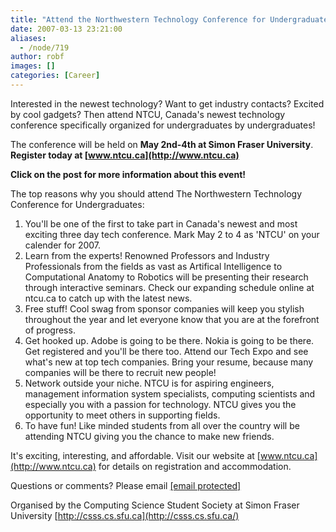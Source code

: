 ```yaml
---
title: "Attend the Northwestern Technology Conference for Undergraduates!"
date: 2007-03-13 23:21:00
aliases:
  - /node/719
author: robf
images: []
categories: [Career]
---
```


Interested in the newest technology? Want to get industry contacts? Excited by cool gadgets?
Then attend NTCU, Canada's newest technology conference specifically organized for undergraduates
by undergraduates!

The conference will be held on **May 2nd-4th at Simon Fraser University**. **Register today
at [www.ntcu.ca](http://www.ntcu.ca)**

**Click on the post for more information about this event!**

The top reasons why you should attend The Northwestern Technology Conference for Undergraduates:

1. You'll be one of the first to take part in Canada's newest and most exciting three day tech conference. Mark May 2 to 4 as 'NTCU' on your calender for 2007.
2. Learn from the experts! Renowned Professors and Industry Professionals from the fields as vast as Artifical Intelligence to Computational Anatomy to Robotics will be presenting their research through interactive seminars. Check our expanding schedule online at ntcu.ca to catch up with the latest news.
3. Free stuff! Cool swag from sponsor companies will keep you stylish throughout the year and let everyone know that you are at the forefront of progress.
4. Get hooked up. Adobe is going to be there. Nokia is going to be there. Get registered and you'll be there too. Attend our Tech Expo and see what's new at top tech companies. Bring your resume, because many companies will be there to recruit new people!
5. Network outside your niche. NTCU is for aspiring engineers, management information system specialists, computing scientists and especially you with a passion for technology. NTCU gives you the opportunity to meet others in supporting fields.
6. To have fun! Like minded students from all over the country will be attending NTCU giving you the chance to make new friends.

It's exciting, interesting, and affordable. Visit our website at [www.ntcu.ca](http://www.ntcu.ca) for details on registration and accommodation.

Questions or comments? Please email [\[email protected\]](/cdn-cgi/l/email-protection#5f2c2b2a3b3a312b002d3a333e2b3630312c1f312b3c2a713c3e)

Organised by the Computing Science Student Society at Simon Fraser University
[http://csss.cs.sfu.ca](http://csss.cs.sfu.ca/)
